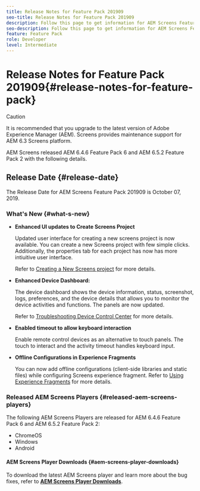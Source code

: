 ```yaml
---
title: Release Notes for Feature Pack 201909
seo-title: Release Notes for Feature Pack 201909
description: Follow this page to get information for AEM Screens Feature Pack 201909 released on July 31, 2019.
seo-description: Follow this page to get information for AEM Screens Feature Pack 201909 released on October 07, 2019.
feature: Feature Pack
role: Developer
level: Intermediate
---
```


# Release Notes for Feature Pack 201909{#release-notes-for-feature-pack}

>[!CAUTION]
>
>It is recommended that you upgrade to the latest version of Adobe Experience Manager (AEM). Screens provides maintenance support for AEM 6.3 Screens platform.

AEM Screens released AEM 6.4.6 Feature Pack 6 and AEM 6.5.2 Feature Pack 2 with the following details.

## Release Date {#release-date}

The Release Date for AEM Screens Feature Pack 201909 is October 07, 2019.

### What's New {#what-s-new}

* **Enhanced UI updates to Create Screens Project**

   Updated user interface for creating a new screens project is now available. You can create a new Screens project with few simple clicks. Additionally, the properties tab for each project has now has more intiuitive user interface.

   Refer to [Creating a New Screens project](creating-a-screens-project.md) for more details.

* **Enhanced Device Dashboard:**

   The device dashboard shows the device information, status, screenshot, logs, preferences, and the device details that allows you to monitor the device activities and functions. The panels are now updated.

   Refer to [Troubleshooting Device Control Center](monitoring-screens.md) for more details.

* **Enabled timeout to allow keyboard interaction**
   
   Enable remote control devices as an alternative to touch panels. The touch to interact and the activity timeout handles keyboard input.

* **Offline Configurations in Experience Fragments**

   You can now add offline configurations (client-side libraries and static files) while configuring Screens experience fragment.
   Refer to [Using Experience Fragments](experience-fragments-in-screens.md) for more details.

### Released AEM Screens Players {#released-aem-screens-players}

The following AEM Screens Players are released for AEM 6.4.6 Feature Pack 6 and AEM 6.5.2 Feature Pack 2:

* ChromeOS
* Windows
* Android

#### AEM Screens Player Downloads  {#aem-screens-player-downloads}

To download the latest AEM Screens player and learn more about the bug fixes, refer to [**AEM Screens Player Downloads**](https://download.macromedia.com/screens/).
